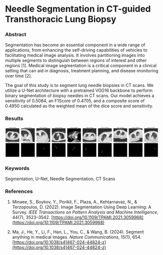 # Needle Segmentation in CT-guided Transthoracic Lung Biopsy

### Abstract
Segmentation has become an essential component in a wide range of applications, from enhancing the self-driving capabilities of vehicles to facilitating medical image analysis. It involves partitioning images into multiple segments to distinguish between regions of interest and other regions [1]. Medical image segmentation is a critical component in a clinical setting that can aid in diagnosis, treatment planning, and disease monitoring over time [2]. 

The goal of this study is to segment lung needle biopsies in CT scans. We utilize a U-Net architecture with a pretrained VGG16 backbone to perform binary segmentation of biopsy needles in CT scans. Our model achieves a sensitivity of 0.5084, an F1Score of 0.4705, and a composite score of 0.4950 calculated as the weighted mean of the dice score and sensitivity.


### Results
![Example Segmentation](example_segmentation.png)



### Keywords

Segmentation, U-Net, Needle Segmentation, CT Scans

### References

1. Minaee, S., Boykov, Y., Porikli, F., Plaza, A., Kehtarnavaz, N., & Terzopoulos, D. (2022). Image Segmentation Using Deep Learning: A Survey. *IEEE Transactions on Pattern Analysis and Machine Intelligence*, 44(7), 3523–3542. [https://doi.org/10.1109/TPAMI.2021.3059968](https://doi.org/10.1109/TPAMI.2021.3059968)

2. Ma, J., He, Y., Li, F., Han, L., You, C., & Wang, B. (2024). Segment anything in medical images. *Nature Communications*, 15(1), 654. [https://doi.org/10.1038/s41467-024-44824-z](https://doi.org/10.1038/s41467-024-44824-z)


